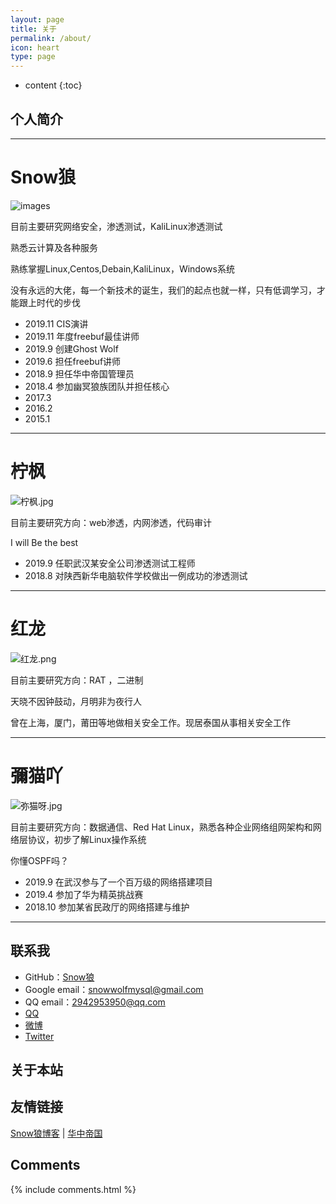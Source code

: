```yaml
---
layout: page
title: 关于
permalink: /about/
icon: heart
type: page
---
```


* content
{:toc}



## 个人简介

***

# Snow狼

![images](https://i.loli.net/2020/01/02/uyNDkfbn6IC8SUE.png)

目前主要研究网络安全，渗透测试，KaliLinux渗透测试

熟悉云计算及各种服务

熟练掌握Linux,Centos,Debain,KaliLinux，Windows系统

没有永远的大佬，每一个新技术的诞生，我们的起点也就一样，只有低调学习，才能跟上时代的步伐

* 2019.11 CIS演讲
* 2019.11 年度freebuf最佳讲师
* 2019.9  创建Ghost Wolf
* 2019.6  担任freebuf讲师
* 2018.9  担任华中帝国管理员
* 2018.4  参加幽冥狼族团队并担任核心
* 2017.3  
* 2016.2
* 2015.1  

***

# 柠枫

![柠枫.jpg](https://i.loli.net/2020/01/27/Y9ZfI1iEmqN5BWR.jpg)

目前主要研究方向：web渗透，内网渗透，代码审计

I will Be the best

* 2019.9 任职武汉某安全公司渗透测试工程师
* 2018.8 对陕西新华电脑软件学校做出一例成功的渗透测试

***

# 红龙

![红龙.png](https://i.loli.net/2020/01/27/Y6gfiZaOqcSrNL8.png)

目前主要研究方向：RAT ，二进制

天晓不因钟鼓动，月明非为夜行人

曾在上海，厦门，莆田等地做相关安全工作。现居泰国从事相关安全工作

***

# 彌猫吖

![弥猫呀.jpg](https://i.loli.net/2020/01/27/dEwHKrS2XkpBGMf.jpg)

目前主要研究方向：数据通信、Red Hat Linux，熟悉各种企业网络组网架构和网络层协议，初步了解Linux操作系统

你懂OSPF吗？

* 2019.9 在武汉参与了一个百万级的网络搭建项目
* 2019.4 参加了华为精英挑战赛
* 2018.10 参加某省民政厅的网络搭建与维护

***

## 联系我

* GitHub：[Snow狼](https://github.com/snowwolfmysql)
* Google email：snowwolfmysql@gmail.com
* QQ email：2942953950@qq.com
* [QQ](http://wpa.qq.com/msgrd?v=3&uin=2942953950&site=qq&menu=yes)
* [微博](http://weibo.com/KaliLinuxMatch)
* [Twitter](https://twitter.com/snowwolf)

## 关于本站


## 友情链接

[Snow狼博客](http://blog.51cto.com/superwolf) \| [华中帝国](https://bbs.tbfull.com)  

## Comments

{% include comments.html %}
